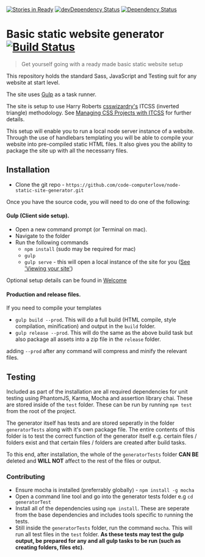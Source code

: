 [![Stories in Ready](https://badge.waffle.io/code-computerlove/node-static-site-generator.png?label=ready&title=Ready)](https://waffle.io/code-computerlove/node-static-site-generator)
[![devDependency Status](https://david-dm.org/code-computerlove/node-static-site-generator/dev-status.svg)](https://david-dm.org/code-computerlove/node-static-site-generator#info=devDependencies)
[![Dependency Status](https://david-dm.org/code-computerlove/node-static-site-generator.svg)](https://david-dm.org/code-computerlove/node-static-site-generator)

# Basic static website generator [![Build Status](https://travis-ci.org/code-computerlove/node-static-site-generator.svg?branch=master)](https://travis-ci.org/code-computerlove/node-static-site-generator)

> Get yourself going with a ready made basic static website setup

This repository holds the standard Sass, JavaScript and Testing suit for any website at start level.

The site uses [Gulp](https://www.google.com) as a task runner.

The site is setup to use Harry Roberts [csswizardry's](https://github.com/csswizardry) ITCSS (inverted triangle) methodology. See [Managing CSS Projects with ITCSS](https://speakerdeck.com/dafed/managing-css-projects-with-itcss) for further details.

This setup will enable you to run a local node server instance of a website. Through the use of handlebars templating you will be able to compile your website into pre-compiled static HTML files.
It also gives you the ability to package the site up with all the necessarry files.

## Installation

* Clone the git repo - `https://github.com/code-computerlove/node-static-site-generator.git`

Once you have the source code, you will need to do one of the following:

#### Gulp (Client side setup).

* Open a new command prompt (or Terminal on mac).
* Navigate to the folder
* Run the following commands
    * `npm install` (sudo may be required for mac)
    * `gulp`
    * `gulp serve` - this will open a local instance of the site for you ([See 'Viewing your site'](#viewing-your-site))

Optional setup details can be found in [Welcome](docs/welcome.md)

#### Production and release files.

If you need to compile your templates

* `gulp build --prod`. This will do a full build (HTML compile, style compilation, minification) and output in the `build` folder.
* `gulp release --prod`. This will do the same as the above build task but also package all assets into a zip file in the `release` folder.

adding `--prod` after any command will compress and minify the relevant files.

##  Testing

Included as part of the installation are all required dependencies for unit testing using PhantomJS, Karma, Mocha and assertion library chai. These are stored inside of the `test` folder. These can be run by running `npm test` from the root of the project.

The generator itself has tests and are stored seperatly in the folder `generatorTests` along with it's own package file. The entire contents of this folder is to test the correct function of the generator itself e.g. certain files / folders exist and that certain files / folders are created after build tasks.

To this end, after installation, the whole of the `generatorTests` folder **CAN BE** deleted and **WILL NOT** affect to the rest of the files or output.

### Contributing 



- Ensure mocha is installed (preferrably globally) - `npm install -g mocha`
- Open a command line tool and go into the generator tests folder e.g `cd generatorTest`
- Install all of the dependencies using `npm install`. These are seperate from the base dependencies and includes tools specific to running the tests.
- Still inside the `generatorTests` folder, run the command `mocha`. This will run all test files in the `test` folder. **As these tests may test the gulp output, be prepared for any and all gulp tasks to be run (such as creating folders, files etc)**.
